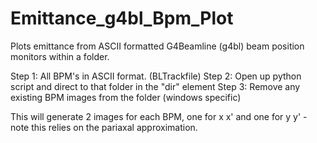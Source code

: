 # Emittance_g4bl_Bpm_Plot
Plots emittance from ASCII formatted G4Beamline (g4bl) beam position monitors within a folder.

Step 1: All BPM's in ASCII format. (BLTrackfile)
Step 2: Open up python script and direct to that folder in the "dir" element
Step 3: Remove any existing BPM images from the folder (windows specific)

This will generate 2 images for each BPM, one for x x' and one for y y' - note this relies on the pariaxal approximation.


